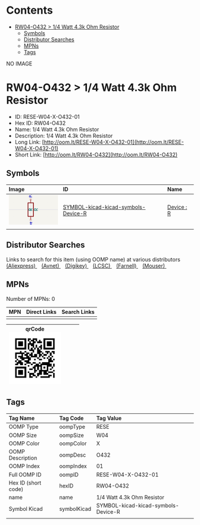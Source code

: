 



Contents
========

* [RW04-O432 > 1/4 Watt 4.3k Ohm Resistor](#rw04-o432--14-watt-43k-ohm-resistor)
	* [Symbols](#symbols)
	* [Distributor Searches](#distributor-searches)
	* [MPNs](#mpns)
	* [Tags](#tags)
  
NO IMAGE  
# RW04-O432 > 1/4 Watt 4.3k Ohm Resistor

- ID: RESE-W04-X-O432-01
- Hex ID: RW04-O432
- Name: 1/4 Watt 4.3k Ohm Resistor
- Description: 1/4 Watt 4.3k Ohm Resistor
- Long Link: [http://oom.lt/RESE-W04-X-O432-01](http://oom.lt/RESE-W04-X-O432-01)
- Short Link: [http://oom.lt/RW04-O432](http://oom.lt/RW04-O432)

## Symbols
  

|Image|ID|Name|
| :--- | :--- | :--- |
|[![](https://raw.githubusercontent.com/oomlout/oomlout_OOMP_eda_V2/main/SYMBOL/kicad/kicad-symbols/Device/R/image_140.png)](https://github.com/oomlout/oomlout_OOMP_eda_V2/tree/main/SYMBOL/kicad/kicad-symbols/Device/R/)|[SYMBOL-kicad-kicad-symbols-Device-R](https://github.com/oomlout/oomlout_OOMP_eda_V2/tree/main/SYMBOL/kicad/kicad-symbols/Device/R/)|[Device : R](https://github.com/oomlout/oomlout_OOMP_eda_V2/tree/main/SYMBOL/kicad/kicad-symbols/Device/R/)|
||||

## Distributor Searches
  
Links to search for this item (using OOMP name) at various distributors  
[(Aliexpress) ](https://www.aliexpress.com/wholesale?SearchText=11171/4+Watt+4.3k+Ohm+Resistor)&nbsp;&nbsp;&nbsp;[(Avnet) ](https://www.avnet.com/shop/us/search/1/4+Watt+4.3k+Ohm+Resistor)&nbsp;&nbsp;&nbsp;[(Digikey) ](https://www.digikey.co.uk/en/products/result?s=1/4+Watt+4.3k+Ohm+Resistor)&nbsp;&nbsp;&nbsp;[(LCSC) ](https://www.lcsc.com/search?q=1/4+Watt+4.3k+Ohm+Resistor)&nbsp;&nbsp;&nbsp;[(Farnell) ](https://uk.farnell.com/search?st=1/4+Watt+4.3k+Ohm+Resistor)&nbsp;&nbsp;&nbsp;[(Mouser) ](https://www.mouser.com/c/?q=1/4+Watt+4.3k+Ohm+Resistor)&nbsp;&nbsp;&nbsp;
## MPNs
  
Number of MPNs: 0  

|MPN|Direct Links|Search Links|
| :--- | :--- | :--- |
||||
  

|qrCode<br>[![](https://raw.githubusercontent.com/oomlout/oomlout_OOMP_parts_V2/main/RESE/W04/X/O432/01/qrCode_140.png)](https://github.com/oomlout/oomlout_OOMP_parts_V2/tree/main/RESE/W04/X/O432/01/qrCode.png)||||
| :---: | :---: | :---: | :---: |

## Tags
  

|Tag Name|Tag Code|Tag Value|
| :--- | :--- | :--- |
|OOMP Type|oompType|RESE|
|OOMP Size|oompSize|W04|
|OOMP Color|oompColor|X|
|OOMP Description|oompDesc|O432|
|OOMP Index|oompIndex|01|
|Full OOMP ID|oompID|RESE-W04-X-O432-01|
|Hex ID (short code)|hexID|RW04-O432|
|name|name|1/4 Watt 4.3k Ohm Resistor|
|Symbol Kicad|symbolKicad|SYMBOL-kicad-kicad-symbols-Device-R|
||||
